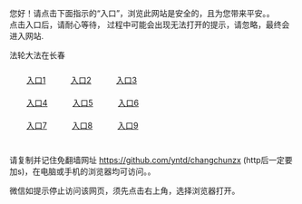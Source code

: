 您好！请点击下面指示的“入口”，浏览此网站是安全的，且为您带来平安。。 <br/>
点击入口后，请耐心等待， 过程中可能会出现无法打开的提示，请忽略，最终会进入网站. </br>

法轮大法在长春<br/>
<div style="padding:10px"><a style="margin:20px" target="_blank" href="https://d37y3r21tmcfcy.cloudfront.net/2Qpsp?mqmnh" id="ccLink1" rel="nofollow">入口1</a> <a target="_blank" style="margin:20px" href="https://d2qrherr6hhwwo.cloudfront.net/2Qpsp?qrnulio" id="ccLink2" rel="nofollow">入口2</a> <a style="margin:20px" target="_blank" href="https://d3m49kjabgu2t4.cloudfront.net/2Qpsp?pjoqast" id="ccLink3" rel="nofollow">入口3</a></div>

<div style="padding:10px" ><a style="margin:20px" target="_blank" href="https://d37y3r21tmcfcy.cloudfront.net/2Qpsp?mqmnh" id="ccLink4" rel="nofollow">入口4</a> <a style="margin:20px" href="https://d2qrherr6hhwwo.cloudfront.net/2Qpsp?qrnulio" target="_blank" id="ccLink5" rel="nofollow">入口5</a> <a style="margin:20px" href="https://d3m49kjabgu2t4.cloudfront.net/2Qpsp?pjoqast" target="_blank" id="ccLink6" rel="nofollow">入口6</a></div>

<div style="padding:10px"><a style="margin:20px" target="_blank" href="https://d37y3r21tmcfcy.cloudfront.net/2Qpsp?mqmnh" id="ccLink7" rel="nofollow">入口7</a> <a style="margin:20px" href="https://d2qrherr6hhwwo.cloudfront.net/2Qpsp?qrnulio" target="_blank" id="ccLink8" rel="nofollow">入口8</a> <a style="margin:20px" target="_blank" href="https://d3m49kjabgu2t4.cloudfront.net/2Qpsp?pjoqast" id="ccLink9" rel="nofollow">入口9</a></div>

<br/>



请复制并记住免翻墙网址 https://github.com/yntd/changchunzx (http后一定要加s)，在电脑或手机的浏览器均可访问。。<br/>

微信如提示停止访问该网页，须先点击右上角，选择浏览器打开。
